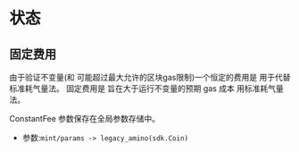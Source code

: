 # 状态

## 固定费用

由于验证不变量(和
可能超过最大允许的区块gas限制)一个恒定的费用是
用于代替标准耗气量法。 固定费用是
旨在大于运行不变量的预期 gas 成本
用标准耗气量法。

ConstantFee 参数保存在全局参数存储中。

- 参数:`mint/params -> legacy_amino(sdk.Coin)` 